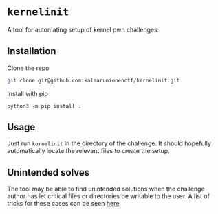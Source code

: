 # `kernelinit`
A tool for automating setup of kernel pwn challenges.

## Installation
Clone the repo
```sh
git clone git@github.com:kalmarunionenctf/kernelinit.git
```
Install with pip
```
python3 -m pip install .
```

## Usage
Just run `kernelinit` in the directory of the challenge. It should hopefully automatically locate the relevant files to create the setup.

## Unintended solves
The tool may be able to find unintended solutions when the challenge author has let critical files or directories be writable to the user.
A list of tricks for these cases can be seen [here](tricks.md)